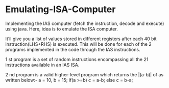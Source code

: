 # Emulating-ISA-Computer
Implementing the IAS computer (fetch the instruction, decode and execute) using java. Here, idea is to emulate the ISA computer.

It’ll give you a list of values stored in different registers after each 40 bit instruction(LHS+RHS) is executed. This will be done for each of the 2 programs implemented in the code through the IAS instructions.

1 st program is a set of random instructions encompassing all the 21 instructions available in an IAS ISA.


2 nd program is a valid higher-level program which returns the |(a-b)| of as written below:-
a = 10, b = 15;
if(a >=b)
c = a-b;
else
c = b-a;
